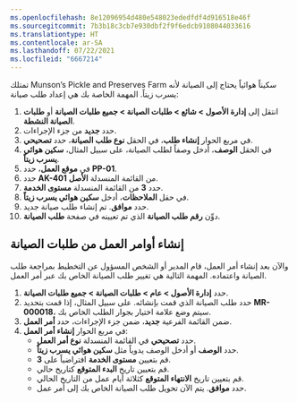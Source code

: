 ```yaml
---
ms.openlocfilehash: 8e12096954d480e548023ededfdf4d916518e46f
ms.sourcegitcommit: 7b3b18c3cb7e930dbf2f9f6edcb9108044033616
ms.translationtype: HT
ms.contentlocale: ar-SA
ms.lasthandoff: 07/22/2021
ms.locfileid: "6667214"
---
```

تمتلك Munson’s Pickle and Preserves Farm سكيناً هوائياً يحتاج إلى الصيانة لأنه يسرب زيتاً. المهمة الخاصة بك هي إعداد طلب صيانة:

1.  انتقل إلى **إدارة الأصول > شائع > طلبات الصيانة > ‏‫جميع طلبات الصيانة** أو‬ **‏طلبات الصيانة النشطة**.
2.  حدد **جديد** من جزء الإجراءات.
3.  في مربع الحوار **إنشاء طلب**، في الحقل **نوع طلب الصيانة**، حدد **تصحيحي**.
4.  في الحقل **الوصف**، أدخل وصفاً لطلب الصيانة، على سبيل المثال، **سكين هوائي يسرب زيتاً**.
5.  في **موقع العمل**، حدد **PP-01**. 
6.  حدد **AK-401** من القائمة المنسدلة **الأصل**. 
7.  حدد **3**  من القائمة المنسدلة **مستوى الخدمة**.
8.  في حقل **الملاحظات**، أدخل **سكين هوائي يسرب زيتاً**.
9.  حدد **موافق**. تم إنشاء طلب صيانة جديد. 
10. دوِّن **رقم طلب الصيانة** الذي تم تعيينه في صفحة **طلب الصيانة**.

## <a name="create-work-orders-from-maintenance-requests"></a>إنشاء أوامر العمل من طلبات الصيانة
والآن بعد إنشاء أمر العمل، قام المدير أو الشخص المسؤول عن التخطيط بمراجعة طلب الصيانة واعتماده. المهمة التالية هي تغيير طلب الصيانة الخاص بك عبر أمر العمل. 

1.  حدد **إدارة الأصول > عام > طلبات الصيانة > جميع طلبات الصيانة**.
2.  حدد طلب الصيانة الذي قمت بإنشائه. على سبيل المثال، إذا قمت بتحديد **MR-000018**، سيتم وضع علامة اختيار بجوار الطلب الخاص بك.
3.  ضمن القائمة الفرعية **جديد**، ضمن جزء الإجراءات، حدد **أمر العمل**.
4.  في مربع الحوار **إنشاء أمر العمل**:
    - حدد **تصحيحي** في القائمة المنسدلة **نوع أمر العمل**.
    - حدد **الوصف** أو أدخل الوصف يدوياً مثل **سكين هوائي يسرب زيتاً**.
    - قم بتعيين **مستوى الخدمة** افتراضياً على **3**.
    - قم بتعيين تاريخ **البدء المتوقع** كتاريخ حالي. 
    - قم بتعيين تاريخ **الانتهاء المتوقع** كثلاثة أيام عمل من التاريخ الحالي.
    - حدد **موافق**. يتم الآن تحويل طلب الصيانة الخاص بك إلى أمر عمل.

